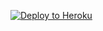 
<p><a href="https://dashboard.heroku.com/new?template=https://github.com/cssf45634/vdas463.git"> <img src="https://www.herokucdn.com/deploy/button.svg" alt="Deploy to Heroku" /></a></p>
